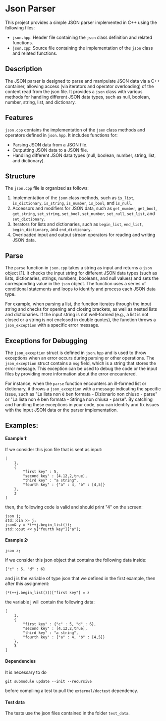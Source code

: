 # Json Parser

This project provides a simple JSON parser implemented in C++ using the following files:

- `json.hpp`: Header file containing the `json` class definition and related functions.
- `json.cpp`: Source file containing the implementation of the `json` class and related functions.

## Description

The JSON parser is designed to parse and manipulate JSON data via a C++ container, allowing access (via iterators and operator overloading) of the content read from the json file. It provides a `json` class with various methods for handling different JSON data types, such as null, boolean, number, string, list, and dictionary.

## Features

`json.cpp` contains the implementation of the `json` class methods and operators defined in `json.hpp`. It includes functions for:

- Parsing JSON data from a JSON file.
- Outputting JSON data to a JSON file.
- Handling different JSON data types (null, boolean, number, string, list, and dictionary).

## Structure

The `json.cpp` file is organized as follows:

1. Implementation of the `json` class methods, such as `is_list`, `is_dictionary`, `is_string`, `is_number`, `is_bool`, and `is_null`.
2. Accessors and modifiers for JSON data, such as `get_number`, `get_bool`, `get_string`, `set_string`, `set_bool`, `set_number`, `set_null`, `set_list`, and `set_dictionary`.
3. Iterators for lists and dictionaries, such as `begin_list`, `end_list`, `begin_dictionary`, and `end_dictionary`.
4. Overloaded input and output stream operators for reading and writing JSON data.

## Parse

The `parse` function in `json.cpp` takes a string as input and returns a `json` object [1]. It checks the input string for different JSON data types (such as lists, dictionaries, strings, numbers, booleans, and null values) and sets the corresponding value in the `json` object. The function uses a series of conditional statements and loops to identify and process each JSON data type.

For example, when parsing a list, the function iterates through the input string and checks for opening and closing brackets, as well as nested lists and dictionaries. If the input string is not well-formed (e.g., a list is not closed or a string is not enclosed in double quotes), the function throws a `json_exception` with a specific error message.

## Exceptions for Debugging

The `json_exception` struct is defined in `json.hpp` and is used to throw exceptions when an error occurs during parsing or other operations. The `json_exception` struct contains a `msg` field, which is a string that stores the error message. This exception can be used to debug the code or the input files by providing more information about the error encountered.

For instance, when the `parse` function encounters an ill-formed list or dictionary, it throws a `json_exception` with a message indicating the specific issue, such as "La lista non è ben formata - Dizionario non chiuso - parse" or "La lista non è ben formata - Stringa non chiusa - parse". By catching and handling these exceptions in your code, you can identify and fix issues with the input JSON data or the parser implementation.



## Examples:


#### Example 1:

If we consider this json file that is sent as input:

    [
        1,
        {
            "first key" : 5,
            "second key" : [4.12,2,true],
            "third key" : "a string",
            "fourth key" : {"a" : 4, "b" : [4,5]}
        },
        3
    ]

then, the following code is valid and should print "4" on the screen:

    json j;
    std::cin >> j;
    json& y = *(++j.begin_list());
    std::cout << y["fourth key"]["a"];

#### Esample 2:

    json z;

If we consider this json object that contains the following data inside:

    {"c" : 5, "d" : 6}

and j is the variable of type json that we defined in the first example, then after this assignment:

    (*(++j.begin_list()))["first key"] = z

the variable j will contain the following data:

    [
        1,
        {
            "first key" : {"c" : 5, "d" : 6},
            "second key" : [4.12,2,true],
            "third key" : "a string",
            "fourth key" : {"a" : 4, "b" : [4,5]}
        },
        3
    ]


#### Dependencies

It is necessary to do

    git submodule update --init --recursive

before compiling a test to pull the `external/doctest` dependency.

#### Test data

The tests use the json files contained in the folder `test_data`.


